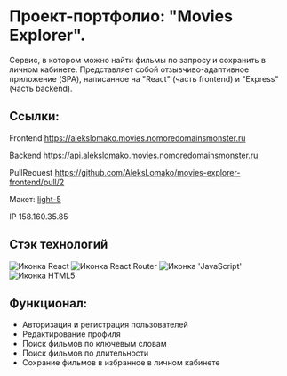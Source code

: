 # Проект-портфолио: "Movies Explorer".
Сервис, в котором можно найти фильмы по запросу и сохранить в личном кабинете. Представляет собой отзывчиво-адаптивное приложение (SPA), написанное на "React" (часть frontend) и "Express" (часть backend).

## Cсылки:

Frontend https://alekslomako.movies.nomoredomainsmonster.ru

Backend https://api.alekslomako.movies.nomoredomainsmonster.ru

PullRequest https://github.com/AleksLomako/movies-explorer-frontend/pull/2

Макет: <a href="https://www.figma.com/file/6FMWkB94wE7KTkcCgUXtnC/%D0%94%D0%B8%D0%BF%D0%BB%D0%BE%D0%BC%D0%BD%D1%8B%D0%B9-%D0%BF%D1%80%D0%BE%D0%B5%D0%BA%D1%82?type=design&node-id=1-4591&mode=design&t=a07RTPlNhaUFFlAH-0" target="_blank">light-5</a>

IP 158.160.35.85

###
<h2 align="left">Стэк технологий</h2>
<span>
  <img src="https://img.shields.io/badge/React-20232A?style=for-the-badge&logo=react&logoColor=61DAFB" alt="Иконка React">
  <img src="https://img.shields.io/badge/React_Router-CA4245?style=for-the-badge&logo=react-router&logoColor=white" alt="Иконка React Router">
  <img src="https://img.shields.io/badge/JavaScript-323330?style=for-the-badge&logo=javascript&logoColor=F7DF1E" alt="Иконка 'JavaScript'">
  <img src="https://img.shields.io/badge/HTML5-E34F26?style=for-the-badge&logo=html5&logoColor=white" alt="Иконка HTML5">
</span>


## Функционал:

* Авторизация и регистрация пользователей
* Редактирование профиля
* Поиск фильмов по ключевым словам
* Поиск фильмов по длительности
* Сохрание фильмов в избранное в личном кабинете

